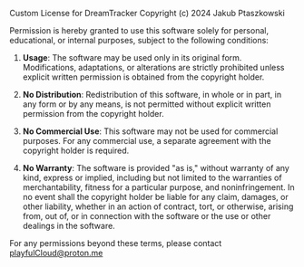 Custom License for DreamTracker
Copyright (c) 2024 Jakub Ptaszkowski

Permission is hereby granted to use this software solely for personal, educational, or internal purposes, subject to the following conditions:

1. **Usage**: The software may be used only in its original form. Modifications, adaptations, or alterations are strictly prohibited unless explicit written permission is obtained from the copyright holder.

2. **No Distribution**: Redistribution of this software, in whole or in part, in any form or by any means, is not permitted without explicit written permission from the copyright holder.

3. **No Commercial Use**: This software may not be used for commercial purposes. For any commercial use, a separate agreement with the copyright holder is required.

4. **No Warranty**: The software is provided "as is," without warranty of any kind, express or implied, including but not limited to the warranties of merchantability, fitness for a particular purpose, and noninfringement. In no event shall the copyright holder be liable for any claim, damages, or other liability, whether in an action of contract, tort, or otherwise, arising from, out of, or in connection with the software or the use or other dealings in the software.

For any permissions beyond these terms, please contact playfulCloud@proton.me
